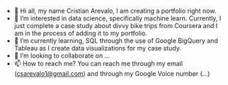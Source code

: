 - 👋 Hi all, my name Cristian Arevalo, I am creating a portfolio right now.
- 👀 I’m interested in data science, specifically machine learn. Currently, I just complete a case study about divvy bike trips from Coursera and I am in the process of adding it to my portfolio.
- 🌱 I’m currently learning, SQL through the use of Google BigQuery and Tableau as I create data visualizations for my case study.
- 💞️ I’m looking to collaborate on ...
- 📫 How to reach me? You can reach me through my email (csarevalo1@gmail.com) and through my Google Voice number (...)

<!---
csarevalo/csarevalo is a ✨ special ✨ repository because its `README.md` (this file) appears on your GitHub profile.
You can click the Preview link to take a look at your changes.
--->
